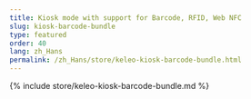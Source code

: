 ```yaml
---
title: Kiosk mode with support for Barcode, RFID, Web NFC
slug: kiosk-barcode-bundle
type: featured
order: 40
lang: zh_Hans
permalink: /zh_Hans/store/keleo-kiosk-barcode-bundle.html
---
```


{% include store/keleo-kiosk-barcode-bundle.md %}
